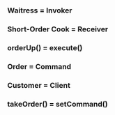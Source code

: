 ### Waitress = Invoker
### Short-Order Cook = Receiver
### orderUp() = execute()
### Order = Command
### Customer = Client
### takeOrder() = setCommand()
